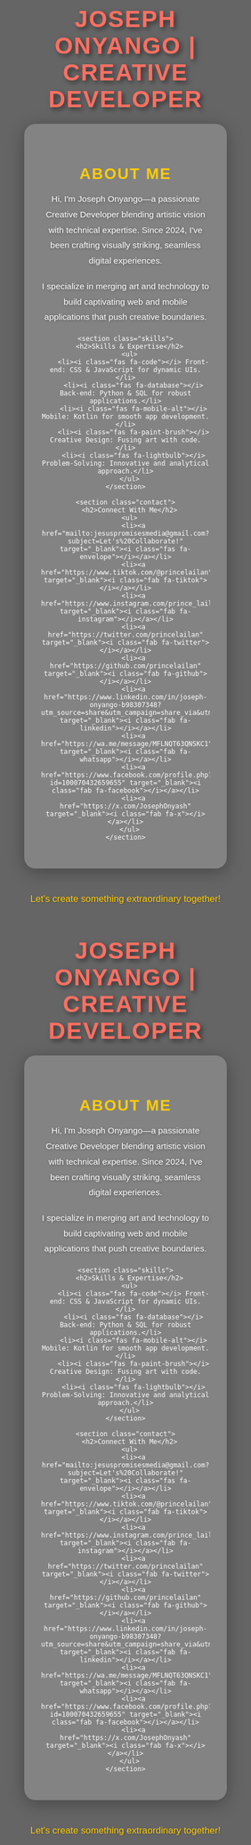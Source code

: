 <!DOCTYPE html>
<html lang="en">
<head>
  <meta charset="UTF-8" />
  <meta name="viewport" content="width=device-width, initial-scale=1.0" />
  <title>Joseph Onyango | Creative Developer</title>
  
  <!-- Google Fonts -->
  <link href="https://fonts.googleapis.com/css2?family=Montserrat:wght@400;700&display=swap" rel="stylesheet" />
  
  <!-- FontAwesome for Icons -->
  <link rel="stylesheet" href="https://cdnjs.cloudflare.com/ajax/libs/font-awesome/6.4.2/css/all.min.css" />
  
  <style>
    /* Basic Reset & Fonts */
    * {
      margin: 0;
      padding: 0;
      box-sizing: border-box;
    }
    body {
      font-family: 'Montserrat', sans-serif;
      color: #fff;
      text-align: center;
      min-height: 100vh;
      display: flex;
      flex-direction: column;
      align-items: center;
      justify-content: center;
      overflow-x: hidden;
      background-image: url('https://your-image-url.com'); /* Replace with your image */
      background-size: cover;
      background-position: center;
      background-attachment: fixed;
    }
    
    /* Overlay for readability */
    body::after {
      content: "";
      position: fixed;
      top: 0;
      left: 0;
      right: 0;
      bottom: 0;
      background: rgba(0, 0, 0, 0.6);
      z-index: -1;
    }

    /* Header Styling */
    header {
      margin-bottom: 20px;
    }
    header h1 {
      font-size: 3em;
      font-weight: 700;
      letter-spacing: 2px;
      text-shadow: 4px 4px 8px rgba(0,0,0,0.5);
      color: #ff6f61;
      text-transform: uppercase;
    }
    
    /* Glassmorphism Card */
    .card {
      background: rgba(255, 255, 255, 0.2);
      backdrop-filter: blur(15px);
      padding: 35px 30px;
      width: 90%;
      max-width: 800px;
      border-radius: 20px;
      box-shadow: 0 6px 30px rgba(0, 0, 0, 0.3);
      margin-bottom: 25px;
      transition: transform 0.3s ease-in-out;
    }
    .card:hover {
      transform: translateY(-10px);
    }

    /* Section Headers */
    h2 {
      font-size: 2em;
      margin-bottom: 15px;
      color: #ffcc00;
      text-transform: uppercase;
      letter-spacing: 2px;
    }

    /* Paragraphs */
    p {
      font-size: 1.1em;
      line-height: 1.8;
      margin-bottom: 18px;
      text-shadow: 1px 1px 5px rgba(0,0,0,0.4);
    }

    /* Skills Section */
    .skills ul {
      list-style: none;
      padding: 0;
      text-align: left;
      margin: 0 auto;
      max-width: 650px;
    }
    .skills li {
      font-size: 1.3em;
      margin: 15px 0;
      display: flex;
      align-items: center;
      transition: transform 0.3s, color 0.3s ease;
    }
    .skills li:hover {
      transform: translateX(15px);
      color: #ffcc00;
    }
    .skills i {
      margin-right: 20px;
      color: #ff6f61;
      font-size: 1.8em;
      transition: transform 0.3s ease;
    }
    .skills li:hover i {
      transform: rotate(360deg);
    }
    
    /* Contact Section */
    .contact ul {
      list-style: none;
      padding: 0;
      display: flex;
      justify-content: center;
      gap: 25px;
      margin-top: 20px;
    }
    .contact a {
      color: #ffcc00;
      text-decoration: none;
      font-size: 2.5em;
      transition: transform 0.3s ease, color 0.3s ease;
    }
    .contact a:hover {
      transform: scale(1.3);
      color: #fff;
    }

    /* Footer */
    footer {
      font-size: 1.2em;
      margin-top: 20px;
      text-shadow: 1px 1px 3px rgba(0,0,0,0.3);
      color: #ffcc00;
    }
  </style>
</head>
<body>
  
  <header>
    <h1>Joseph Onyango | Creative Developer</h1>
  </header>
  
  <div class="card">
    <section class="about">
      <h2>About Me</h2>
      <p>Hi, I'm Joseph Onyango—a passionate Creative Developer blending artistic vision with technical expertise. Since 2024, I've been crafting visually striking, seamless digital experiences.</p>
      <p>I specialize in merging art and technology to build captivating web and mobile applications that push creative boundaries.</p>
    </section>
    
    <section class="skills">
      <h2>Skills & Expertise</h2>
      <ul>
        <li><i class="fas fa-code"></i> Front-end: CSS & JavaScript for dynamic UIs.</li>
        <li><i class="fas fa-database"></i> Back-end: Python & SQL for robust applications.</li>
        <li><i class="fas fa-mobile-alt"></i> Mobile: Kotlin for smooth app development.</li>
        <li><i class="fas fa-paint-brush"></i> Creative Design: Fusing art with code.</li>
        <li><i class="fas fa-lightbulb"></i> Problem-Solving: Innovative and analytical approach.</li>
      </ul>
    </section>
    
    <section class="contact">
      <h2>Connect With Me</h2>
      <ul>
        <li><a href="mailto:jesuspromisesmedia@gmail.com?subject=Let's%20Collaborate!" target="_blank"><i class="fas fa-envelope"></i></a></li>
        <li><a href="https://www.tiktok.com/@princelailan" target="_blank"><i class="fab fa-tiktok"></i></a></li>
        <li><a href="https://www.instagram.com/prince_lailan" target="_blank"><i class="fab fa-instagram"></i></a></li>
        <li><a href="https://twitter.com/princelailan" target="_blank"><i class="fab fa-twitter"></i></a></li>
        <li><a href="https://github.com/princelailan" target="_blank"><i class="fab fa-github"></i></a></li>
        <li><a href="https://www.linkedin.com/in/joseph-onyango-b98307348?utm_source=share&utm_campaign=share_via&utm_content=profile&utm_medium=a" target="_blank"><i class="fab fa-linkedin"></i></a></li>
        <li><a href="https://wa.me/message/MFLNQT63QNSKC1" target="_blank"><i class="fab fa-whatsapp"></i></a></li>
        <li><a href="https://www.facebook.com/profile.php?id=100070432659655" target="_blank"><i class="fab fa-facebook"></i></a></li>
        <li><a href="https://x.com/JosephOnyash" target="_blank"><i class="fab fa-x"></i></a></li>
      </ul>
    </section>
  </div>
  
  <footer>
    Let's create something extraordinary together!
  </footer>
  
</body>
</html><!DOCTYPE html>
<html lang="en">
<head>
  <meta charset="UTF-8" />
  <meta name="viewport" content="width=device-width, initial-scale=1.0" />
  <title>Joseph Onyango | Creative Developer</title>
  
  <!-- Google Fonts -->
  <link href="https://fonts.googleapis.com/css2?family=Montserrat:wght@400;700&display=swap" rel="stylesheet" />
  
  <!-- FontAwesome for Icons -->
  <link rel="stylesheet" href="https://cdnjs.cloudflare.com/ajax/libs/font-awesome/6.4.2/css/all.min.css" />
  
  <style>
    /* Basic Reset & Fonts */
    * {
      margin: 0;
      padding: 0;
      box-sizing: border-box;
    }
    body {
      font-family: 'Montserrat', sans-serif;
      color: #fff;
      text-align: center;
      min-height: 100vh;
      display: flex;
      flex-direction: column;
      align-items: center;
      justify-content: center;
      overflow-x: hidden;
      background-image: url('https://your-image-url.com'); /* Replace with your image */
      background-size: cover;
      background-position: center;
      background-attachment: fixed;
    }
    
    /* Overlay for readability */
    body::after {
      content: "";
      position: fixed;
      top: 0;
      left: 0;
      right: 0;
      bottom: 0;
      background: rgba(0, 0, 0, 0.6);
      z-index: -1;
    }

    /* Header Styling */
    header {
      margin-bottom: 20px;
    }
    header h1 {
      font-size: 3em;
      font-weight: 700;
      letter-spacing: 2px;
      text-shadow: 4px 4px 8px rgba(0,0,0,0.5);
      color: #ff6f61;
      text-transform: uppercase;
    }
    
    /* Glassmorphism Card */
    .card {
      background: rgba(255, 255, 255, 0.2);
      backdrop-filter: blur(15px);
      padding: 35px 30px;
      width: 90%;
      max-width: 800px;
      border-radius: 20px;
      box-shadow: 0 6px 30px rgba(0, 0, 0, 0.3);
      margin-bottom: 25px;
      transition: transform 0.3s ease-in-out;
    }
    .card:hover {
      transform: translateY(-10px);
    }

    /* Section Headers */
    h2 {
      font-size: 2em;
      margin-bottom: 15px;
      color: #ffcc00;
      text-transform: uppercase;
      letter-spacing: 2px;
    }

    /* Paragraphs */
    p {
      font-size: 1.1em;
      line-height: 1.8;
      margin-bottom: 18px;
      text-shadow: 1px 1px 5px rgba(0,0,0,0.4);
    }

    /* Skills Section */
    .skills ul {
      list-style: none;
      padding: 0;
      text-align: left;
      margin: 0 auto;
      max-width: 650px;
    }
    .skills li {
      font-size: 1.3em;
      margin: 15px 0;
      display: flex;
      align-items: center;
      transition: transform 0.3s, color 0.3s ease;
    }
    .skills li:hover {
      transform: translateX(15px);
      color: #ffcc00;
    }
    .skills i {
      margin-right: 20px;
      color: #ff6f61;
      font-size: 1.8em;
      transition: transform 0.3s ease;
    }
    .skills li:hover i {
      transform: rotate(360deg);
    }
    
    /* Contact Section */
    .contact ul {
      list-style: none;
      padding: 0;
      display: flex;
      justify-content: center;
      gap: 25px;
      margin-top: 20px;
    }
    .contact a {
      color: #ffcc00;
      text-decoration: none;
      font-size: 2.5em;
      transition: transform 0.3s ease, color 0.3s ease;
    }
    .contact a:hover {
      transform: scale(1.3);
      color: #fff;
    }

    /* Footer */
    footer {
      font-size: 1.2em;
      margin-top: 20px;
      text-shadow: 1px 1px 3px rgba(0,0,0,0.3);
      color: #ffcc00;
    }
  </style>
</head>
<body>
  
  <header>
    <h1>Joseph Onyango | Creative Developer</h1>
  </header>
  
  <div class="card">
    <section class="about">
      <h2>About Me</h2>
      <p>Hi, I'm Joseph Onyango—a passionate Creative Developer blending artistic vision with technical expertise. Since 2024, I've been crafting visually striking, seamless digital experiences.</p>
      <p>I specialize in merging art and technology to build captivating web and mobile applications that push creative boundaries.</p>
    </section>
    
    <section class="skills">
      <h2>Skills & Expertise</h2>
      <ul>
        <li><i class="fas fa-code"></i> Front-end: CSS & JavaScript for dynamic UIs.</li>
        <li><i class="fas fa-database"></i> Back-end: Python & SQL for robust applications.</li>
        <li><i class="fas fa-mobile-alt"></i> Mobile: Kotlin for smooth app development.</li>
        <li><i class="fas fa-paint-brush"></i> Creative Design: Fusing art with code.</li>
        <li><i class="fas fa-lightbulb"></i> Problem-Solving: Innovative and analytical approach.</li>
      </ul>
    </section>
    
    <section class="contact">
      <h2>Connect With Me</h2>
      <ul>
        <li><a href="mailto:jesuspromisesmedia@gmail.com?subject=Let's%20Collaborate!" target="_blank"><i class="fas fa-envelope"></i></a></li>
        <li><a href="https://www.tiktok.com/@princelailan" target="_blank"><i class="fab fa-tiktok"></i></a></li>
        <li><a href="https://www.instagram.com/prince_lailan" target="_blank"><i class="fab fa-instagram"></i></a></li>
        <li><a href="https://twitter.com/princelailan" target="_blank"><i class="fab fa-twitter"></i></a></li>
        <li><a href="https://github.com/princelailan" target="_blank"><i class="fab fa-github"></i></a></li>
        <li><a href="https://www.linkedin.com/in/joseph-onyango-b98307348?utm_source=share&utm_campaign=share_via&utm_content=profile&utm_medium=a" target="_blank"><i class="fab fa-linkedin"></i></a></li>
        <li><a href="https://wa.me/message/MFLNQT63QNSKC1" target="_blank"><i class="fab fa-whatsapp"></i></a></li>
        <li><a href="https://www.facebook.com/profile.php?id=100070432659655" target="_blank"><i class="fab fa-facebook"></i></a></li>
        <li><a href="https://x.com/JosephOnyash" target="_blank"><i class="fab fa-x"></i></a></li>
      </ul>
    </section>
  </div>
  
  <footer>
    Let's create something extraordinary together!
  </footer>
  
</body>
</html>
